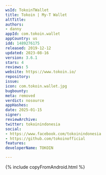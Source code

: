```yaml
---
wsId: TokoinTWallet
title: Tokoin | My-T Wallet
altTitle: 
authors:
- danny
appId: com.tokoin.wallet
appCountry: us
idd: 1489276175
released: 2019-12-12
updated: 2023-08-16
version: 3.6.1
stars: 4
reviews: 5
website: https://www.tokoin.io/
repository: 
issue: 
icon: com.tokoin.wallet.jpg
bugbounty: 
meta: removed
verdict: nosource
appHashes: 
date: 2025-01-15
signer: 
reviewArchive: 
twitter: tokoinindonesia
social:
- https://www.facebook.com/tokoinindonesia
- https://github.com/tokoinofficial
features: 
developerName: TOKOIN

---
```


{% include copyFromAndroid.html %}
